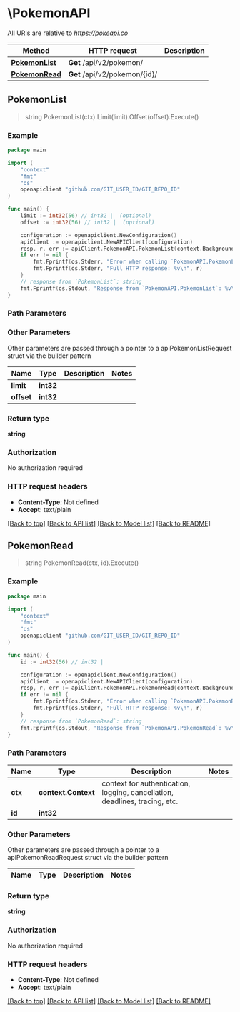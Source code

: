 # \PokemonAPI

All URIs are relative to *https://pokeapi.co*

Method | HTTP request | Description
------------- | ------------- | -------------
[**PokemonList**](PokemonAPI.md#PokemonList) | **Get** /api/v2/pokemon/ | 
[**PokemonRead**](PokemonAPI.md#PokemonRead) | **Get** /api/v2/pokemon/{id}/ | 



## PokemonList

> string PokemonList(ctx).Limit(limit).Offset(offset).Execute()



### Example

```go
package main

import (
	"context"
	"fmt"
	"os"
	openapiclient "github.com/GIT_USER_ID/GIT_REPO_ID"
)

func main() {
	limit := int32(56) // int32 |  (optional)
	offset := int32(56) // int32 |  (optional)

	configuration := openapiclient.NewConfiguration()
	apiClient := openapiclient.NewAPIClient(configuration)
	resp, r, err := apiClient.PokemonAPI.PokemonList(context.Background()).Limit(limit).Offset(offset).Execute()
	if err != nil {
		fmt.Fprintf(os.Stderr, "Error when calling `PokemonAPI.PokemonList``: %v\n", err)
		fmt.Fprintf(os.Stderr, "Full HTTP response: %v\n", r)
	}
	// response from `PokemonList`: string
	fmt.Fprintf(os.Stdout, "Response from `PokemonAPI.PokemonList`: %v\n", resp)
}
```

### Path Parameters



### Other Parameters

Other parameters are passed through a pointer to a apiPokemonListRequest struct via the builder pattern


Name | Type | Description  | Notes
------------- | ------------- | ------------- | -------------
 **limit** | **int32** |  | 
 **offset** | **int32** |  | 

### Return type

**string**

### Authorization

No authorization required

### HTTP request headers

- **Content-Type**: Not defined
- **Accept**: text/plain

[[Back to top]](#) [[Back to API list]](../README.md#documentation-for-api-endpoints)
[[Back to Model list]](../README.md#documentation-for-models)
[[Back to README]](../README.md)


## PokemonRead

> string PokemonRead(ctx, id).Execute()



### Example

```go
package main

import (
	"context"
	"fmt"
	"os"
	openapiclient "github.com/GIT_USER_ID/GIT_REPO_ID"
)

func main() {
	id := int32(56) // int32 | 

	configuration := openapiclient.NewConfiguration()
	apiClient := openapiclient.NewAPIClient(configuration)
	resp, r, err := apiClient.PokemonAPI.PokemonRead(context.Background(), id).Execute()
	if err != nil {
		fmt.Fprintf(os.Stderr, "Error when calling `PokemonAPI.PokemonRead``: %v\n", err)
		fmt.Fprintf(os.Stderr, "Full HTTP response: %v\n", r)
	}
	// response from `PokemonRead`: string
	fmt.Fprintf(os.Stdout, "Response from `PokemonAPI.PokemonRead`: %v\n", resp)
}
```

### Path Parameters


Name | Type | Description  | Notes
------------- | ------------- | ------------- | -------------
**ctx** | **context.Context** | context for authentication, logging, cancellation, deadlines, tracing, etc.
**id** | **int32** |  | 

### Other Parameters

Other parameters are passed through a pointer to a apiPokemonReadRequest struct via the builder pattern


Name | Type | Description  | Notes
------------- | ------------- | ------------- | -------------


### Return type

**string**

### Authorization

No authorization required

### HTTP request headers

- **Content-Type**: Not defined
- **Accept**: text/plain

[[Back to top]](#) [[Back to API list]](../README.md#documentation-for-api-endpoints)
[[Back to Model list]](../README.md#documentation-for-models)
[[Back to README]](../README.md)

